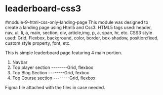 # leaderboard-css3

#module-9-html-css-only-landing-page
This module was designed to create a landing page using Html5 and Css3. 
HTML5 tags used:
  header, nav, ul, li, a, main, section, div, article,img, p, a, span, hr, etc.
CSS3 style used:
  Grid, Flexbox, background, color, border, box-shadow, position:fixed, custom style property, font, etc.
  
This is  simple leaderboard page featuring 4 main portion.
  1. Navbar
  2. Top player section     --------Grid, flexbox
  3. Top Blog Section       --------Grid, fexbox
  4. Top Course section     --------Grid, flexbox
  
Figma file attached with the files in case needed.

